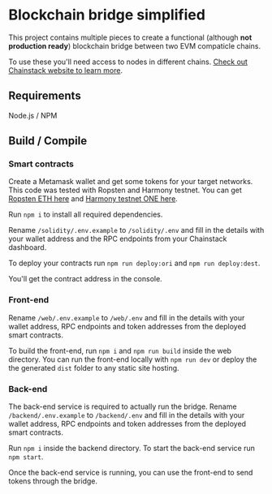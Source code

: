 # Blockchain bridge simplified

This project contains multiple pieces to create a functional (although **not production ready**) blockchain bridge between two EVM compaticle chains.

To use these you'll need access to nodes in different chains. [Check out Chainstack website to learn more](https://chainstack.com).

## Requirements

Node.js / NPM

## Build / Compile

### Smart contracts

Create a Metamask wallet and get some tokens for your target networks. This code was tested with Ropsten and Harmony testnet. You can get [Ropsten ETH here]() and [Harmony testnet ONE here]().

Run `npm i` to install all required dependencies.

Rename `/solidity/.env.example` to `/solidity/.env` and fill in the details with your wallet address and the RPC endpoints from your Chainstack dashboard.

To deploy your contracts run `npm run deploy:ori` and `npm run deploy:dest`.

You'll get the contract address in the console.

### Front-end

Rename `/web/.env.example` to `/web/.env` and fill in the details with your wallet address, RPC endpoints and token addresses from the deployed smart contracts.

To build the front-end, run `npm i` and `npm run build` inside the web directory. You can run the front-end locally with `npm run dev` or deploy the the generated `dist` folder to any static site hosting.

### Back-end

The back-end service is required to actually run the bridge.
Rename `/backend/.env.example` to `/backend/.env` and fill in the details with your wallet address, RPC endpoints and token addresses from the deployed smart contracts.

Run `npm i` inside the backend directory. To start the back-end service run `npm start`.

Once the back-end service is running, you can use the front-end to send tokens through the bridge.
